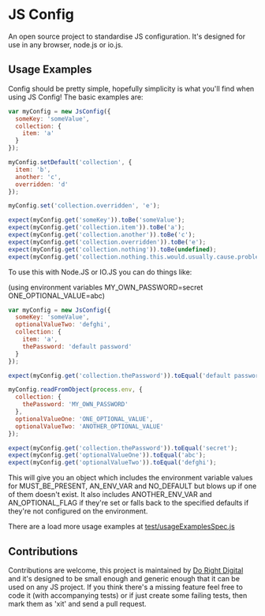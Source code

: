 JS Config
====

An open source project to standardise JS configuration.  It's designed for use in any browser, node.js or io.js.

Usage Examples
---

Config should be pretty simple, hopefully simplicity is what you'll find when using JS Config!  The basic examples are:

```javascript
var myConfig = new JsConfig({
  someKey: 'someValue',
  collection: {
    item: 'a'
  }
});

myConfig.setDefault('collection', {
  item: 'b',
  another: 'c',
  overridden: 'd'
});

myConfig.set('collection.overridden', 'e');

expect(myConfig.get('someKey')).toBe('someValue');
expect(myConfig.get('collection.item')).toBe('a');
expect(myConfig.get('collection.another')).toBe('c');
expect(myConfig.get('collection.overridden')).toBe('e');
expect(myConfig.get('collection.nothing')).toBe(undefined);
expect(myConfig.get('collection.nothing.this.would.usually.cause.problems')).toBe(undefined);
```

To use this with Node.JS or IO.JS you can do things like:

(using environment variables MY_OWN_PASSWORD=secret ONE_OPTIONAL_VALUE=abc)

```javascript
var myConfig = new JsConfig({
  someKey: 'someValue',
  optionalValueTwo: 'defghi',
  collection: {
    item: 'a',
    thePassword: 'default password'
  }
});

expect(myConfig.get('collection.thePassword')).toEqual('default password');

myConfig.readFromObject(process.env, {
  collection: {
    thePassword: 'MY_OWN_PASSWORD'
  },
  optionalValueOne: 'ONE_OPTIONAL_VALUE',
  optionalValueTwo: 'ANOTHER_OPTIONAL_VALUE'
});

expect(myConfig.get('collection.thePassword')).toEqual('secret');
expect(myConfig.get('optionalValueOne')).toEqual('abc');
expect(myConfig.get('optionalValueTwo')).toEqual('defghi');
```

This will give you an object which includes the environment variable values for MUST_BE_PRESENT, AN_ENV_VAR and NO_DEFAULT but blows up if one of them doesn't exist.
 It also includes ANOTHER_ENV_VAR and AN_OPTIONAL_FLAG if they're set or falls back to the specified defaults if they're not configured on the environment.

There are a load more usage examples at [test/usageExamplesSpec.js](test/usageExamplesSpec.js)

Contributions
---

Contributions are welcome, this project is maintained by [Do Right Digital](http://dorightdigital.com/)
 and it's designed to be small enough and generic enough that it can be used on any JS project.
 If you think there's a missing feature feel free to code it (with accompanying tests) or
  if just create some failing tests, then mark them as 'xit' and send a pull request.


